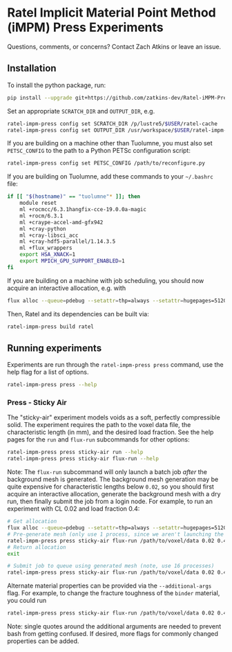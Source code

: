 # Ratel Implicit Material Point Method (iMPM) Press Experiments

Questions, comments, or concerns? Contact Zach Atkins or leave an issue.


## Installation
To install the python package, run:
```sh
pip install --upgrade git+https://github.com/zatkins-dev/Ratel-iMPM-Press.git
```

Set an appropriate `SCRATCH_DIR` and `OUTPUT_DIR`, e.g.
```sh
ratel-impm-press config set SCRATCH_DIR /p/lustre5/$USER/ratel-cache
ratel-impm-press config set OUTPUT_DIR /usr/workspace/$USER/ratel-impm-press
```

If you are building on a machine other than Tuolumne, you must also set `PETSC_CONFIG` to the path to a Python PETSc configuration script:
```sh
ratel-impm-press config set PETSC_CONFIG /path/to/reconfigure.py
```

If you are building on Tuolumne, add these commands to your `~/.bashrc` file:
```bash
if [[ "$(hostname)" == "tuolumne"* ]]; then
	module reset
	ml +rocmcc/6.3.1hangfix-cce-19.0.0a-magic
	ml +rocm/6.3.1
	ml +craype-accel-amd-gfx942
	ml +cray-python
	ml +cray-libsci_acc
	ml +cray-hdf5-parallel/1.14.3.5
	ml +flux_wrappers
	export HSA_XNACK=1
	export MPICH_GPU_SUPPORT_ENABLED=1
fi
```

If you are building on a machine with job scheduling, you should now acquire an interactive allocation, e.g. with
```sh
flux alloc --queue=pdebug --setattr=thp=always --setattr=hugepages=512GB -x -N1 -n1 -t 1h
```

Then, Ratel and its dependencies can be built via:
```sh
ratel-impm-press build ratel
```

## Running experiments

Experiments are run through the `ratel-impm-press press` command, use the help flag for a list of options.
```sh
ratel-impm-press press --help
```

### Press - Sticky Air
The "sticky-air" experiment models voids as a soft, perfectly compressible solid.
The experiment requires the path to the voxel data file, the characteristic length (in mm), and the desired load fraction.
See the help pages for the `run` and `flux-run` subcommands for other options:
```sh
ratel-impm-press press sticky-air run --help
ratel-impm-press press sticky-air flux-run --help
```

Note: The `flux-run` subcommand will only launch a batch job *after* the background mesh is generated.
The background mesh generation may be quite expensive for characteristic lengths below `0.02`, so you should first acquire an interactive allocation, generate the background mesh with a dry run, then finally submit the job from a login node.
For example, to run an experiment with CL 0.02 and load fraction 0.4:
```sh
# Get allocation
flux alloc --queue=pdebug --setattr=thp=always --setattr=hugepages=512GB -x -N1 -n1 -t 1h
# Pre-generate mesh (only use 1 process, since we aren't launching the job)
ratel-impm-press press sticky-air flux-run /path/to/voxel/data 0.02 0.4 -n 1 --dry-run
# Return allocation
exit

# Submit job to queue using generated mesh (note, use 16 processes)
ratel-impm-press press sticky-air flux-run /path/to/voxel/data 0.02 0.4 -n 16
```

Alternate material properties can be provided via the `--additional-args` flag.
For example, to change the fracture toughness of the `binder` material, you could run
```sh
ratel-impm-press press sticky-air flux-run /path/to/voxel/data 0.02 0.4 -n 1 --additional-args '-mpm_binder_fracture_toughness 1e2'
```
Note: single quotes around the additional arguments are needed to prevent bash from getting confused.
If desired, more flags for commonly changed properties can be added.
